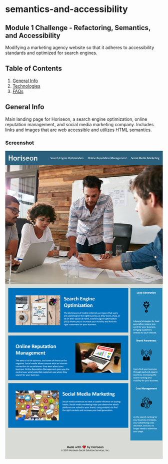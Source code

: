 # semantics-and-accessibility

## Module 1 Challenge - Refactoring, Semantics, and Accessibility

Modifying a marketing agency website so that it adheres to accessibility standards and optimized for search engines.

## Table of Contents

1. [General Info](#general-info)
2. [Technologies](#technologies)
3. [FAQs](#faqs)

## General Info

Main landing page for Horiseon, a search engine optimization, online reputation management, and social media marketing company. Includes links and images that are web accessible and utilizes HTML semantics.
### Screenshot

<img src="./assets/images/horiseon-main-page.jpg" alt="Horiseon Main Page Screenshot"/>
<!-- <a href="#horiseon-main-page" alt="Horiseon Main Page">Horiseon Main Page</a> -->

##

